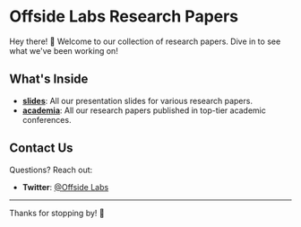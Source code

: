 # Offside Labs Research Papers

Hey there! 👋 Welcome to our collection of research papers. Dive in to see what we've been working on!

## What's Inside

- **[slides](./slides)**: All our presentation slides for various research papers.
- **[academia](./academia)**: All our research papers published in top-tier academic conferences.


## Contact Us

Questions? Reach out:

- **Twitter**: [@Offside Labs](https://twitter.com/offside_labs)

---

Thanks for stopping by! 🚀
